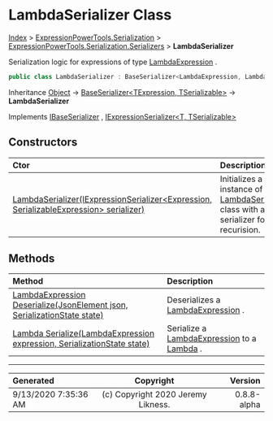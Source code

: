 ﻿# LambdaSerializer Class

[Index](../index.md) > [ExpressionPowerTools.Serialization](ExpressionPowerTools.Serialization.a.md) > [ExpressionPowerTools.Serialization.Serializers](ExpressionPowerTools.Serialization.Serializers.n.md) > **LambdaSerializer**

Serialization logic for expressions of type [LambdaExpression](https://docs.microsoft.com/dotnet/api/system.linq.expressions.lambdaexpression) .

```csharp
public class LambdaSerializer : BaseSerializer<LambdaExpression, Lambda>, IExpressionSerializer<LambdaExpression, Lambda>, IBaseSerializer
```

Inheritance [Object](https://docs.microsoft.com/dotnet/api/system.object) → [BaseSerializer&lt;TExpression, TSerializable>](ExpressionPowerTools.Serialization.Serializers.BaseSerializer`2.cs.md) → **LambdaSerializer**

Implements  [IBaseSerializer](ExpressionPowerTools.Serialization.Signatures.IBaseSerializer.i.md) ,  [IExpressionSerializer&lt;T, TSerializable>](ExpressionPowerTools.Serialization.Signatures.IExpressionSerializer`2.i.md) 

## Constructors

| Ctor | Description |
| :-- | :-- |
| [LambdaSerializer(IExpressionSerializer&lt;Expression, SerializableExpression> serializer)](ExpressionPowerTools.Serialization.Serializers.LambdaSerializer.ctor.md#lambdaserializeriexpressionserializerexpression-serializableexpression-serializer) | Initializes a new instance of the [LambdaSerializer](ExpressionPowerTools.Serialization.Serializers.LambdaSerializer.cs.md) class with a            base serializer for recurision. |
## Methods

| Method | Description |
| :-- | :-- |
| [LambdaExpression Deserialize(JsonElement json, SerializationState state)](ExpressionPowerTools.Serialization.Serializers.LambdaSerializer.Deserialize.m.md) | Deserializes a [LambdaExpression](https://docs.microsoft.com/dotnet/api/system.linq.expressions.lambdaexpression) . |
| [Lambda Serialize(LambdaExpression expression, SerializationState state)](ExpressionPowerTools.Serialization.Serializers.LambdaSerializer.Serialize.m.md) | Serialize a [LambdaExpression](https://docs.microsoft.com/dotnet/api/system.linq.expressions.lambdaexpression) to a [Lambda](ExpressionPowerTools.Serialization.Serializers.Lambda.cs.md) . |

---

| Generated | Copyright | Version |
| :-- | :-: | --: |
| 9/13/2020 7:35:36 AM | (c) Copyright 2020 Jeremy Likness. | 0.8.8-alpha |
